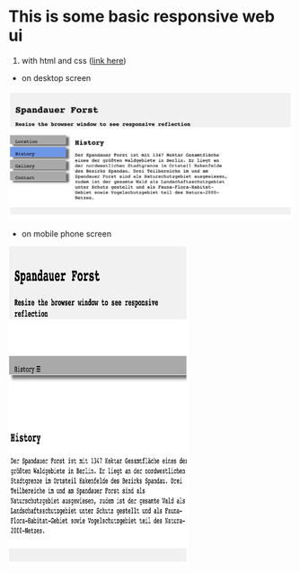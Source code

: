 # This is some basic responsive web ui 

1. with html and css ([link here](https://xs-hua.github.io/responsive-webui/index-01.html))

- on desktop screen

![normal screen](./images/index-01-normal-screen.png)

- on mobile phone screen

<img src="./images/index-01-small-screen.png" width='320' height='568'/>
